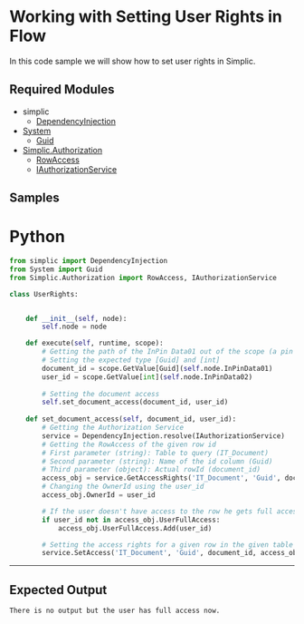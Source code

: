 # Working with Setting User Rights in Flow

In this code sample we will show how to set user rights in Simplic.

## Required Modules

- simplic
  - [DependencyInjection](xref:PythonAPI.DependenyInjection)
- [System](xref:System)
  - [Guid](xref:System.Guid)
- [Simplic.Authorization](xref:Simplic.Authorization)
  - [RowAccess](xref:Simplic.Authorization.RowAccess)
  - [IAuthorizationService](xref:Simplic.Authorization.IAuthorizationService)

## Samples


# Python

```python
from simplic import DependencyInjection
from System import Guid
from Simplic.Authorization import RowAccess, IAuthorizationService

class UserRights:


	def __init__(self, node):
		self.node = node

	def execute(self, runtime, scope):
        # Getting the path of the InPin Data01 out of the scope (a pin always belongs to a node).
        # Setting the expected type [Guid] and [int]
		document_id = scope.GetValue[Guid](self.node.InPinData01)
		user_id = scope.GetValue[int](self.node.InPinData02)
    
		# Setting the document access
		self.set_document_access(document_id, user_id)
    
	def set_document_access(self, document_id, user_id):
		# Getting the Authorization Service
		service = DependencyInjection.resolve(IAuthorizationService)
		# Getting the RowAccess of the given row id
		# First parameter (string): Table to query (IT_Document)
		# Second parameter (string): Name of the id column (Guid)
		# Third parameter (object): Actual rowId (document_id)
		access_obj = service.GetAccessRights('IT_Document', 'Guid', document_id)
		# Changing the OwnerId using the user_id
		access_obj.OwnerId = user_id

		# If the user doesn't have access to the row he gets full access 
		if user_id not in access_obj.UserFullAccess:
			access_obj.UserFullAccess.Add(user_id)

		# Setting the access rights for a given row in the given table	
		service.SetAccess('IT_Document', 'Guid', document_id, access_obj)
```
***

## Expected Output
```
There is no output but the user has full access now. 
```
